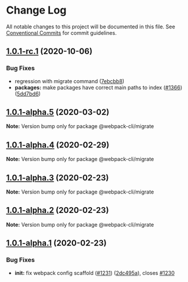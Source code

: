 # Change Log

All notable changes to this project will be documented in this file.
See [Conventional Commits](https://conventionalcommits.org) for commit guidelines.

## [1.0.1-rc.1](https://github.com/anshumanv/webpack-cli/compare/@webpack-cli/migrate@1.0.1-alpha.5...@webpack-cli/migrate@1.0.1-rc.1) (2020-10-06)

### Bug Fixes

-   regression with migrate command ([7ebcbb8](https://github.com/anshumanv/webpack-cli/commit/7ebcbb8030b9111df797abdd67e504178b18aeac))
-   **packages:** make packages have correct main paths to index ([#1366](https://github.com/anshumanv/webpack-cli/issues/1366)) ([5dd7bd6](https://github.com/anshumanv/webpack-cli/commit/5dd7bd62046568481996e48328b15a335557f8ae))

## [1.0.1-alpha.5](https://github.com/ematipico/webpack-cli/compare/@webpack-cli/migrate@1.0.1-alpha.4...@webpack-cli/migrate@1.0.1-alpha.5) (2020-03-02)

**Note:** Version bump only for package @webpack-cli/migrate

## [1.0.1-alpha.4](https://github.com/ematipico/webpack-cli/compare/@webpack-cli/migrate@1.0.1-alpha.3...@webpack-cli/migrate@1.0.1-alpha.4) (2020-02-29)

**Note:** Version bump only for package @webpack-cli/migrate

## [1.0.1-alpha.3](https://github.com/ematipico/webpack-cli/compare/@webpack-cli/migrate@1.0.1-alpha.2...@webpack-cli/migrate@1.0.1-alpha.3) (2020-02-23)

**Note:** Version bump only for package @webpack-cli/migrate

## [1.0.1-alpha.2](https://github.com/webpack/webpack-cli/compare/@webpack-cli/migrate@1.0.1-alpha.1...@webpack-cli/migrate@1.0.1-alpha.2) (2020-02-23)

**Note:** Version bump only for package @webpack-cli/migrate

## [1.0.1-alpha.1](https://github.com/webpack/webpack-cli/compare/@webpack-cli/migrate@1.0.1-alpha.0...@webpack-cli/migrate@1.0.1-alpha.1) (2020-02-23)

### Bug Fixes

-   **init:** fix webpack config scaffold ([#1231](https://github.com/webpack/webpack-cli/issues/1231)) ([2dc495a](https://github.com/webpack/webpack-cli/commit/2dc495a8d050d28478c6c2533d7839e9ff78d76c)), closes [#1230](https://github.com/webpack/webpack-cli/issues/1230)
